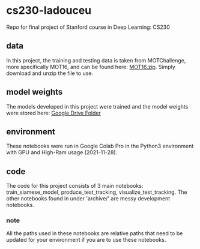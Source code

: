 # cs230-ladouceu
Repo for final project of Stanford course in Deep Learning: CS230

## data
In this project, the training and testing data is taken from MOTChallenge, more specifically MOT16, and can be found here: [MOT16.zip](https://motchallenge.net/data/MOT16.zip). Simply download and unzip the file to use.

## model weights
The models developed in this project were trained and the model weights were stored here: [Google Drive Folder](https://drive.google.com/drive/folders/1CmjQvYgoPTaBEDTZYxtY2geJ_u1MPJQm?usp=sharing)

## environment
These notebooks were run in Google Colab Pro in the Python3 environment with GPU and High-Ram usage (2021-11-28). 

## code
The code for this project consists of 3 main notebooks: train_siamese_model, produce_test_tracking, visualize_test_tracking. The other notebooks found in under 'archive/' are messy development notebooks.

### note
All the paths used in these notebooks are relative paths that need to be updated for your environment if you are to use these notebooks.

